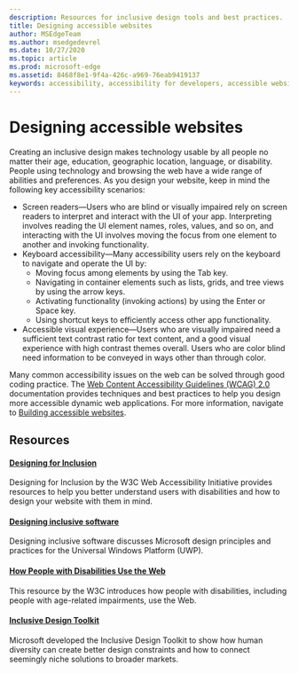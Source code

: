 ```yaml
---
description: Resources for inclusive design tools and best practices.
title: Designing accessible websites
author: MSEdgeTeam
ms.author: msedgedevrel
ms.date: 10/27/2020
ms.topic: article
ms.prod: microsoft-edge
ms.assetid: 8468f8e1-9f4a-426c-a969-76eab9419137
keywords: accessibility, accessibility for developers, accessible websites, edge, web development, ARIA, developer, UIA, UI Automation
---
```

# Designing accessible websites

Creating an inclusive design makes technology usable by all people no matter their age, education, geographic location, language, or disability.  People using technology and browsing the web have a wide range of abilities and preferences.  As you design your website, keep in mind the following key accessibility scenarios:

*   Screen readers—Users who are blind or visually impaired rely on screen readers to interpret and interact with the UI of your app.  Interpreting involves reading the UI element names, roles, values, and so on, and interacting with the UI involves moving the focus from one element to another and invoking functionality.
*   Keyboard accessibility—Many accessibility users rely on the keyboard to navigate and operate the UI by:
    *   Moving focus among elements by using the Tab key.
    *   Navigating in container elements such as lists, grids, and tree views by using the arrow keys.
    *   Activating functionality \(invoking actions\) by using the Enter or Space key.
    *   Using shortcut keys to efficiently access other app functionality.
*   Accessible visual experience—Users who are visually impaired need a sufficient text contrast ratio for text content, and a good visual experience with high contrast themes overall.  Users who are color blind need information to be conveyed in ways other than through color.

Many common accessibility issues on the web can be solved through good coding practice.  The [Web Content Accessibility Guidelines (WCAG) 2.0](https://www.w3.org/TR/WCAG20) documentation provides techniques and best practices to help you design more accessible dynamic web applications.  For more information, navigate to [Building accessible websites](./build/index.md).

## Resources  

#### [Designing for Inclusion](https://w3.org/WAI/users/Overview.html)  

Designing for Inclusion by the W3C Web Accessibility Initiative provides resources to help you better understand users with disabilities and how to design your website with them in mind.

#### [Designing inclusive software](https://msdn.microsoft.com/windows/uwp/accessibility/designing-inclusive-software)  

Designing inclusive software discusses Microsoft design principles and practices for the Universal Windows Platform (UWP).

#### [How People with Disabilities Use the Web](https://www.w3.org/WAI/intro/people-use-web/Overview.html)  

This resource by the W3C introduces how people with disabilities, including people with age-related impairments, use the Web.

#### [Inclusive Design Toolkit](https://www.microsoft.com/design/practice#howwemake-section)  

Microsoft developed the Inclusive Design Toolkit to show how human diversity can create better design constraints and how to connect seemingly niche solutions to broader markets.
